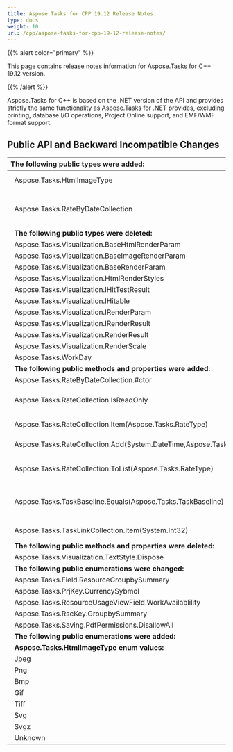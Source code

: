 ```yaml
---
title: Aspose.Tasks for CPP 19.12 Release Notes
type: docs
weight: 10
url: /cpp/aspose-tasks-for-cpp-19-12-release-notes/
---
```


{{% alert color="primary" %}} 

This page contains release notes information for Aspose.Tasks for C++ 19.12 version.

{{% /alert %}} 

Aspose.Tasks for C++ is based on the .NET version of the API and provides strictly the same functionality as Aspose.Tasks for .NET provides, excluding printing, database I/O operations, Project Online support, and EMF/WMF format support.
## **Public API and Backward Incompatible Changes**

|**The following public types were added:** |` `**Description** |
| :- | :- |
|` `Aspose.Tasks.HtmlImageType |` `Represents HTML image type|
|` `Aspose.Tasks.RateByDateCollection |` `Represents a collection which mappings of System.DateTime to Aspose.Tasks.Rate objects|
|` `**The following public types were deleted:** |` `**Description** |
|` `Aspose.Tasks.Visualization.BaseHtmlRenderParam |  |
|` `Aspose.Tasks.Visualization.BaseImageRenderParam |  |
|` `Aspose.Tasks.Visualization.BaseRenderParam |  |
|` `Aspose.Tasks.Visualization.HtmlRenderStyles |  |
|` `Aspose.Tasks.Visualization.IHitTestResult |  |
|` `Aspose.Tasks.Visualization.IHitable |  |
|` `Aspose.Tasks.Visualization.IRenderParam |  |
|` `Aspose.Tasks.Visualization.IRenderResult |  |
|` `Aspose.Tasks.Visualization.RenderResult |  |
|` `Aspose.Tasks.Visualization.RenderScale |  |
|` `Aspose.Tasks.WorkDay |  |
|` `**The following public methods and properties were added:** |` `**Description** |
|` `Aspose.Tasks.RateByDateCollection.#ctor |  |
|` `Aspose.Tasks.RateCollection.IsReadOnly |` `Gets a value indicating whether the Collection is read-only. |
|` `Aspose.Tasks.RateCollection.Item(Aspose.Tasks.RateType) |` `Gets or sets the element with the specified key. |
|` `Aspose.Tasks.RateCollection.Add(System.DateTime,Aspose.Tasks.RateType) |` `Adds a new Rate instance to this collection. |
|` `Aspose.Tasks.RateCollection.ToList(Aspose.Tasks.RateType) |` `Converts the RateCollection object to a list of Rate objects. |
|` `Aspose.Tasks.TaskBaseline.Equals(Aspose.Tasks.TaskBaseline) |` `Returns a value indicating whether this instance is equal to the specified TaskBaseline object. |
|` `Aspose.Tasks.TaskLinkCollection.Item(System.Int32) |` `Returns or sets the element at the specified index. |
|` `**The following public methods and properties were deleted:** |` `**Description** |
|` `Aspose.Tasks.Visualization.TextStyle.Dispose |  |
|` `**The following public enumerations were changed:** |` `**New name** |
|` `Aspose.Tasks.Field.ResourceGroupbySummary |` `ResourceGroupBySummary |
|` `Aspose.Tasks.PrjKey.CurrencySybmol |` `CurrencySymbol |
|` `Aspose.Tasks.ResourceUsageViewField.WorkAvailablility |` `WorkAvailability |
|` `Aspose.Tasks.RscKey.GroupbySummary |` `GroupBySummary |
|` `Aspose.Tasks.Saving.PdfPermissions.DisallowAll |` `None |
|` `**The following public enumerations were added:** |` `**Description** |
|` `**Aspose.Tasks.HtmlImageType enum values:**|** |
|` `Jpeg |` `JPEG JFIF|
|` `Png |` `Portable Network Graphics|
|` `Bmp |` `Windows Bitmap|
|` `Gif |` `Gif image format |
|` `Tiff |` `Tiff image format |
|` `Svg |` `SVG image format |
|` `Svgz |` `Compressed SVG |
|` `Unknown |` `Unknown format |



